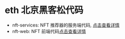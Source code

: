 # eth 北京黑客松代码

- nft-services: NFT 推荐器的服务端代码, [点击查看详情](https://github.com/savour-labs/ethbeijing-demo/tree/main/nft-services#readme)
- nft-web:  NFT 前端代码[点击查看详情](https://github.com/savour-labs/ethbeijing-demo/tree/main/nft-web#readme)
